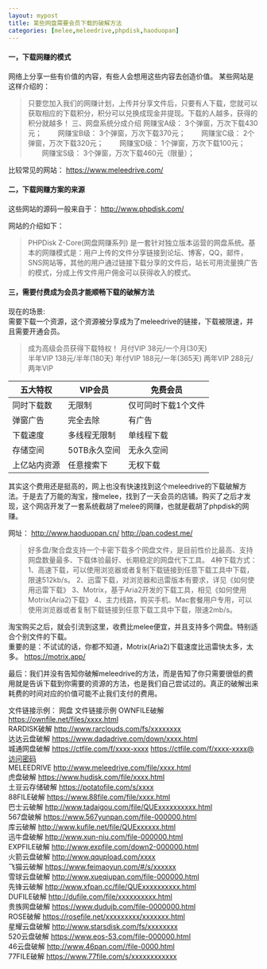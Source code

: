 ```yaml
---
layout: mypost
title: 某些网盘需要会员下载的破解方法
categories: [melee,meleedrive,phpdisk,haoduopan]
---
```


#### 一，下载网赚的模式
网络上分享一些有价值的内容，有些人会想用这些内容去创造价值。
某些网站是这样介绍的：
> 只要您加入我们的网赚计划，上传并分享文件后，只要有人下载，您就可以获取相应的下载积分，积分可以兑换成现金并提现。下载的人越多，获得的积分就越多！
> 三、网盘系统分成介绍
>     网赚宝A级： 3个弹窗，万次下载430元；
> 　　网赚宝B级： 3个弹窗，万次下载370元；
> 　　网赚宝C级： 2个弹窗，万次下载320元；
> 　　网赚宝D级： 1个弹窗，万次下载100元；
> 　　网赚宝S级： 3个弹窗，万次下载460元（限量）；

比较常见的网站：
https://www.meleedrive.com/

#### 二，下载网赚方案的来源
这些网站的源码一般来自于：
http://www.phpdisk.com/

网站的介绍如下：
> PHPDisk Z-Core(网盘网赚系列) 是一套针对独立版本运营的网盘系统。基本的网赚模式是：用户上传的文件分享链接到论坛、博客，QQ，邮件，SNS网站等，其他的用户通过链接下载分享的文件后，站长可用流量换广告的模式，分成上传文件用户佣金可以获得收入的模式。

#### 三，需要付费成为会员才能顺畅下载的破解方法
现在的场景:
<br>需要下载一个资源，这个资源被分享成为了meleedrive的链接，下载被限速，并且需要开通会员。
> 成为高级会员获得下载特权！
月付VIP 38元/一个月(30天)	
半年VIP 138元/半年(180天)	
年付VIP 188元/一年(365天)	
两年VIP 288元/两年VIP


| 五大特权 | VIP会员 | 免费会员 |
| --- | --- | --- |
| 同时下载数 | 无限制 | 仅可同时下载1个文件 |
| 弹窗广告 | 完全去除 | 有广告 |
| 下载速度 | 多线程无限制 | 单线程下载 |
| 存储空间 | 50TB永久空间 |无永久空间
| 上亿站内资源 | 任意搜索下 | 无权下载 |

其实这个费用还是挺高的，网上也没有快速找到这个meleedrive的下载破解方法。于是去了万能的淘宝，搜melee，找到了一天会员的店铺。购买了之后才发现，这个网店开发了一套系统截胡了melee的网赚，也就是截胡了phpdisk的网赚。

网址：
http://www.haoduopan.cn/
http://pan.codest.me/

> 好多盘/聚合盘支持一个卡密下载多个网盘文件，是目前性价比最高、支持网盘数量最多、下载体验最好、长期稳定的网盘代下工具。
4种下载方式：
1、高速下载，可以使用浏览器或者复制下载链接到任意下载工具中下载，限速512kb/s。
2、迅雷下载，对浏览器和迅雷版本有要求，详见《如何使用迅雷下载》
3、Motrix，基于Aria2开发的下载工具，相见《如何使用Motrix(Aria2)下载》
4、主力线路，购买手机、Mac套餐用户专用，可以使用浏览器或者复制下载链接到任意下载工具中下载，限速2mb/s。

淘宝购买之后，就会引流到这里，收费比melee便宜，并且支持多个网盘。特别适合个别文件的下载。
<br>重要的是：不试试的话，你都不知道，Motrix(Aria2)下载速度比迅雷快太多，太多。
https://motrix.app/

最后：我们并没有告知你破解meleedrive的方法，而是告知了你只需要很低的费用就是告诉下载到你需要的资源的方法，也是我们自己尝试过的。真正的破解出来耗费的时间对应的价值可能不止我们支付的费用。

文件链接示例：
网盘	文件链接示例
OWNFILE破解	https://ownfile.net/files/xxxx.html
<br>RARDISK破解	http://www.rarclouds.com/fs/xxxxxxxx
<br>达达云盘破解	https://www.dadadrive.com/down/xxxx.html
<br>城通网盘破解	https://ctfile.com/f/xxxx-xxxx
https://ctfile.com/f/xxxx-xxxx@访问密码
<br>MELEEDRIVE	http://www.meleedrive.com/file/xxxx.html
<br>虎盘破解	https://www.hudisk.com/file/xxxx.html
<br>土豆云存储破解	https://potatofile.com/s/xxxx
<br>88FILE破解	https://www.88file.com/file/xxxx.html
<br>巴士云破解	http://www.tadaigou.com/file/QUExxxxxxxxxx.html
<br>567盘破解	https://www.567yunpan.com/file-000000.html
<br>库云破解	http://www.kufile.net/file/QUExxxxxx.html
<br>迅牛盘破解	http://www.xun-niu.com/file-000000.html
<br>EXPFILE破解	http://www.expfile.com/down2-000000.html
<br>火箭云盘破解	http://www.qqupload.com/xxxx
<br>飞猫云破解	https://www.feimaoyun.com/#/s/xxxxxx
<br>雪球云盘破解	http://www.xueqiupan.com/file-000000.html
<br>先锋云破解	http://www.xfpan.cc/file/QUExxxxxxxxxx.html
<br>DUFILE破解	http://dufile.com/file/xxxxxxxxxx.html
<br>贵族网盘破解	https://www.dudujb.com/file-0000000.html
<br>ROSE破解	https://rosefile.net/xxxxxxxxx/xxxxxxx.html
<br>星耀云盘破解	http://www.starsdisk.com/fs/xxxxxxxx
<br>520云盘破解	https://www.eos-53.com/file-000000.html
<br>46云盘破解	http://www.46pan.com//file-0000.html
<br>77FILE破解	https://www.77file.com/s/xxxxxxxxxxxx


